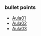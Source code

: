 

### bullet points

 - [Aula01](https://github.com/paulogrillo/java-playground/blob/main/Aula01.java)
 - [Aula02](https://github.com/paulogrillo/java-playground/blob/main/Aula02.java)
 - [Aula03](#)

  
